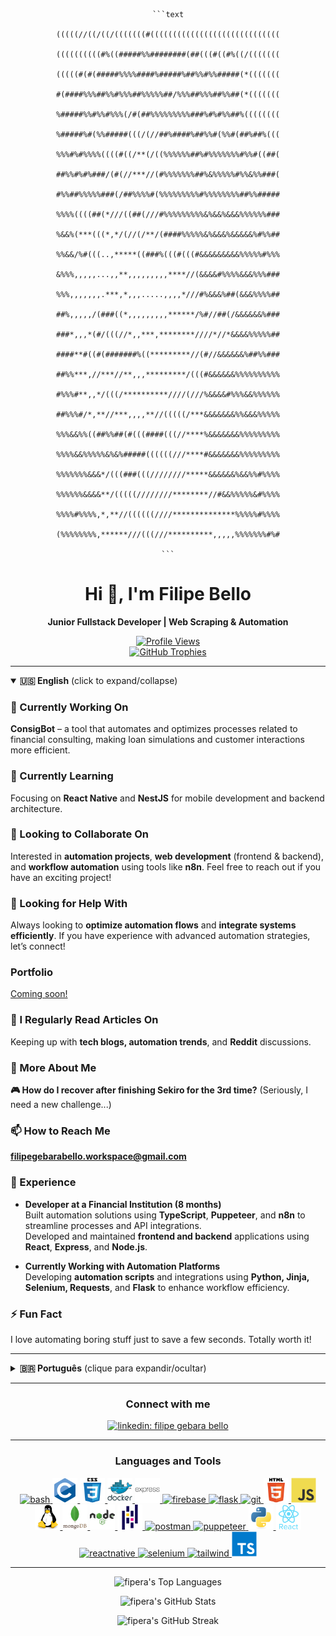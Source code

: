<!--
     ██████╗ ███████╗██╗     ██╗██████╗ ███████╗██████╗ 
    ██╔═══██╗██╔════╝██║     ██║██╔══██╗██╔════╝██╔══██╗
    ██║   ██║█████╗  ██║     ██║██████╔╝█████╗  ██████╔╝
    ██║   ██║██╔══╝  ██║     ██║██╔══██╗██╔══╝  ██╔══██╗
    ╚██████╔╝███████╗███████╗██║██║  ██║███████╗██║  ██║
     ╚═════╝ ╚══════╝╚══════╝╚═╝╚═╝  ╚═╝╚══════╝╚═╝  ╚═╝
-->

<div align="center">


                                                                                                         ```text
                                                                                                         (((((//((/((/(((((((#(((((((((((((((((((((((((((((
                                                                                                         ((((((((((#%((#####%%########(##(((#((#%((/(((((((
                                                                                                         (((((#(#(#####%%%%####%#####%##%%#%%#####(*(((((((
                                                                                                         #(####%%%##%%#%%%##%%%%%##/%%%##%%%##%%##(*(((((((
                                                                                                         %#####%%#%%#%%%(/#(##%%%%%%%%%###%#%#%%##%((((((((
                                                                                                         %#####%#(%%#####(((/(//##%####%##%%#(%%#(##%##%(((
                                                                                                         %%%#%#%%%%((((#((/**(/((%%%%%%##%#%%%%%%%#%%#((##(
                                                                                                         ##%%#%#%###/(#(//***//(#%%%%%%%##%&%%%%%#%%&%%###(
                                                                                                         #%%##%%%%%###(/##%%%%#(%%%%%%%%%#%%%%%%%%##%%#####
                                                                                                         %%%%((((##(*///((##(///#%%%%%%%%%&%&&%&&&%%%%%%###
                                                                                                         %&&%(***(((*,*/(//(/**/(####%%%%%&%&&&%&&&&&%#%%##
                                                                                                         %%&&/%#(((..,*****((###%(((#(((#&&&&&&&&&%%%%%#%%%
                                                                                                         &%%%,,,,,...,,**,,,,,,,,,****//(&&&&#%%%%&&&%%%###
                                                                                                         %%%,,,,,,,.***,*,,,.....,,,,*///#%&&&%##(&&&%%%%##
                                                                                                         ##%,,,,,/(###((*,,,,,,,,,******/%#//##(/&&&&&&%###
                                                                                                         ###*,,,*(#/(((//*,,***,********////*//*&&&&%%%%%##
                                                                                                         ####**#((#(#######%((*********//(#//&&&&&&%##%%###
                                                                                                         ##%%***,//***//**,,,*********/(((#&&&&&&%%%%%%%%%%
                                                                                                         #%%%#**,,*/(((/**********////(///%&&&&#%%%&&%%%%%%
                                                                                                         ##%%%#/*,**//***,,,,**//(((((/***&&&&&&&%%&&&%%%%%
                                                                                                         %%%&&%%((##%%##(#(((####(((//****%&&&&&&&%%%%%%%%%
                                                                                                         %%%%&&%%%%%&%&%#####((((((///****#&&&&&&&%%%%%%%%%
                                                                                                         %%%%%%%&&&*/(((###(((////////*****&&&&&&%&&%%#%%%%
                                                                                                         %%%%%%&&&&**/(((((////////********//#&&%%%%%&#%%%%
                                                                                                         %%%%#%%%%,*,**//((((((////**************%%%%%#%%%%
                                                                                                         (%%%%%%%%,******///(((///**********,,,,,%%%%%%%#%#
                                                                                                         ```


# Hi 👋, I'm Filipe Bello  
**Junior Fullstack Developer | Web Scraping & Automation**  

[![Profile Views](https://komarev.com/ghpvc/?username=fipera&label=Profile%20views&color=0e75b6&style=flat)](https://github.com/fipera)  
[![GitHub Trophies](https://github-profile-trophy.vercel.app/?username=fipera)](https://github.com/ryo-ma/github-profile-trophy)

</div>

---

<details open>
<summary><strong>🇺🇸 English</strong> (click to expand/collapse)</summary>

### 🔭 Currently Working On
**ConsigBot** – a tool that automates and optimizes processes related to financial consulting, making loan simulations and customer interactions more efficient.

### 🌱 Currently Learning
Focusing on **React Native** and **NestJS** for mobile development and backend architecture.

### 👯 Looking to Collaborate On
Interested in **automation projects**, **web development** (frontend & backend), and **workflow automation** using tools like **n8n**. Feel free to reach out if you have an exciting project!

### 🤝 Looking for Help With
Always looking to **optimize automation flows** and **integrate systems efficiently**. If you have experience with advanced automation strategies, let’s connect!

### Portfolio
[Coming soon!](#)

### 📝 I Regularly Read Articles On
Keeping up with **tech blogs, automation trends**, and **Reddit** discussions.

### 💬 More About Me
**🎮 How do I recover after finishing Sekiro for the 3rd time?** (Seriously, I need a new challenge...)

### 📫 How to Reach Me
**filipegebarabello.workspace@gmail.com**

### 📄 Experience
- **Developer at a Financial Institution (8 months)**  
  Built automation solutions using **TypeScript**, **Puppeteer**, and **n8n** to streamline processes and API integrations.  
  Developed and maintained **frontend and backend** applications using **React**, **Express**, and **Node.js**.

- **Currently Working with Automation Platforms**  
  Developing **automation scripts** and integrations using **Python, Jinja, Selenium, Requests**, and **Flask** to enhance workflow efficiency.

### ⚡ Fun Fact
I love automating boring stuff just to save a few seconds. Totally worth it!

</details>

---

<details>
<summary><strong>🇧🇷 Português</strong> (clique para expandir/ocultar)</summary>

### 🔭 Atualmente Trabalhando Em
**ConsigBot** – uma ferramenta que automatiza e otimiza processos relacionados a consultoria financeira, tornando simulações de empréstimos e interações com clientes mais eficientes.

### 🌱 Atualmente Aprendendo
Estudando **React Native** e **NestJS** para melhorar minhas habilidades em desenvolvimento mobile e arquitetura backend.

### 👯 Busco Colaborar Em
Interessado em projetos de **automação**, **desenvolvimento web** (frontend & backend) e **automação de fluxos** usando ferramentas como **n8n**. Fique à vontade para entrar em contato se tiver um projeto bacana!

### 🤝 Preciso de Ajuda Com
Sempre buscando **otimizar fluxos de automação** e **integrar sistemas de forma eficiente**. Se você tem experiência com estratégias avançadas de automação, vamos trocar ideias!

### Portfólio
[Em breve!](#)

### 📝 Leio Artigos Regularmente Em
Acompanho **blogs de tecnologia, tendências de automação** e discussões no **Reddit**.

### 💬 Mais Sobre Mim
**🎮 Como eu me recupero depois de zerar Sekiro pela 3ª vez?** (Sério, preciso de um desafio novo...)

### 📫 Como Me Contatar
**filipegebarabello.workspace@gmail.com**

### 📄 Experiência
- **Desenvolvedor em uma Instituição Financeira (8 meses)**  
  Criei soluções de automação usando **TypeScript**, **Puppeteer** e **n8n** para simplificar processos e integrações de API.  
  Desenvolvi e mantive aplicações **frontend e backend** usando **React**, **Express** e **Node.js**.

- **Atualmente Trabalhando com Plataformas de Automação**  
  Desenvolvendo **scripts de automação** e integrações usando **Python, Jinja, Selenium, Requests** e **Flask** para aumentar a eficiência dos fluxos de trabalho.

### ⚡ Curiosidade
Adoro automatizar tarefas chatas só para economizar alguns segundos. Vale muito a pena!

</details>

---

<h3 align="center">Connect with me</h3>
<p align="center">
  <a href="https://www.linkedin.com/in/filipe-gebara-bello" target="blank">
    <img src="https://raw.githubusercontent.com/rahuldkjain/github-profile-readme-generator/master/src/images/icons/Social/linked-in-alt.svg" alt="linkedin: filipe gebara bello" height="30" width="40"/>
  </a>
</p>

---

<h3 align="center">Languages and Tools</h3>
<p align="center">
  <a href="https://www.gnu.org/software/bash/" target="_blank" rel="noreferrer">
    <img src="https://www.vectorlogo.zone/logos/gnu_bash/gnu_bash-icon.svg" alt="bash" width="40" height="40"/>
  </a>
  <a href="https://www.cprogramming.com/" target="_blank" rel="noreferrer">
    <img src="https://raw.githubusercontent.com/devicons/devicon/master/icons/c/c-original.svg" alt="c" width="40" height="40"/>
  </a>
  <a href="https://www.w3schools.com/css/" target="_blank" rel="noreferrer">
    <img src="https://raw.githubusercontent.com/devicons/devicon/master/icons/css3/css3-original-wordmark.svg" alt="css3" width="40" height="40"/>
  </a>
  <a href="https://www.docker.com/" target="_blank" rel="noreferrer">
    <img src="https://raw.githubusercontent.com/devicons/devicon/master/icons/docker/docker-original-wordmark.svg" alt="docker" width="40" height="40"/>
  </a>
  <a href="https://expressjs.com" target="_blank" rel="noreferrer">
    <img src="https://raw.githubusercontent.com/devicons/devicon/master/icons/express/express-original-wordmark.svg" alt="express" width="40" height="40"/>
  </a>
  <a href="https://firebase.google.com/" target="_blank" rel="noreferrer">
    <img src="https://www.vectorlogo.zone/logos/firebase/firebase-icon.svg" alt="firebase" width="40" height="40"/>
  </a>
  <a href="https://flask.palletsprojects.com/" target="_blank" rel="noreferrer">
    <img src="https://www.vectorlogo.zone/logos/pocoo_flask/pocoo_flask-icon.svg" alt="flask" width="40" height="40"/>
  </a>
  <a href="https://git-scm.com/" target="_blank" rel="noreferrer">
    <img src="https://www.vectorlogo.zone/logos/git-scm/git-scm-icon.svg" alt="git" width="40" height="40"/>
  </a>
  <a href="https://www.w3.org/html/" target="_blank" rel="noreferrer">
    <img src="https://raw.githubusercontent.com/devicons/devicon/master/icons/html5/html5-original-wordmark.svg" alt="html5" width="40" height="40"/>
  </a>
  <a href="https://developer.mozilla.org/en-US/docs/Web/JavaScript" target="_blank" rel="noreferrer">
    <img src="https://raw.githubusercontent.com/devicons/devicon/master/icons/javascript/javascript-original.svg" alt="javascript" width="40" height="40"/>
  </a>
  <a href="https://www.linux.org/" target="_blank" rel="noreferrer">
    <img src="https://raw.githubusercontent.com/devicons/devicon/master/icons/linux/linux-original.svg" alt="linux" width="40" height="40"/>
  </a>
  <a href="https://www.mongodb.com/" target="_blank" rel="noreferrer">
    <img src="https://raw.githubusercontent.com/devicons/devicon/master/icons/mongodb/mongodb-original-wordmark.svg" alt="mongodb" width="40" height="40"/>
  </a>
  <a href="https://nodejs.org" target="_blank" rel="noreferrer">
    <img src="https://raw.githubusercontent.com/devicons/devicon/master/icons/nodejs/nodejs-original-wordmark.svg" alt="nodejs" width="40" height="40"/>
  </a>
  <a href="https://pandas.pydata.org/" target="_blank" rel="noreferrer">
    <img src="https://raw.githubusercontent.com/devicons/devicon/2ae2a900d2f041da66e950e4d48052658d850630/icons/pandas/pandas-original.svg" alt="pandas" width="40" height="40"/>
  </a>
  <a href="https://postman.com" target="_blank" rel="noreferrer">
    <img src="https://www.vectorlogo.zone/logos/getpostman/getpostman-icon.svg" alt="postman" width="40" height="40"/>
  </a>
  <a href="https://github.com/puppeteer/puppeteer" target="_blank" rel="noreferrer">
    <img src="https://www.vectorlogo.zone/logos/pptrdev/pptrdev-official.svg" alt="puppeteer" width="40" height="40"/>
  </a>
  <a href="https://www.python.org" target="_blank" rel="noreferrer">
    <img src="https://raw.githubusercontent.com/devicons/devicon/master/icons/python/python-original.svg" alt="python" width="40" height="40"/>
  </a>
  <a href="https://reactjs.org/" target="_blank" rel="noreferrer">
    <img src="https://raw.githubusercontent.com/devicons/devicon/master/icons/react/react-original-wordmark.svg" alt="react" width="40" height="40"/>
  </a>
  <a href="https://reactnative.dev/" target="_blank" rel="noreferrer">
    <img src="https://reactnative.dev/img/header_logo.svg" alt="reactnative" width="40" height="40"/>
  </a>
  <a href="https://www.selenium.dev" target="_blank" rel="noreferrer">
    <img src="https://raw.githubusercontent.com/detain/svg-logos/780f25886640cef088af994181646db2f6b1a3f8/svg/selenium-logo.svg" alt="selenium" width="40" height="40"/>
  </a>
  <a href="https://tailwindcss.com/" target="_blank" rel="noreferrer">
    <img src="https://www.vectorlogo.zone/logos/tailwindcss/tailwindcss-icon.svg" alt="tailwind" width="40" height="40"/>
  </a>
  <a href="https://www.typescriptlang.org/" target="_blank" rel="noreferrer">
    <img src="https://raw.githubusercontent.com/devicons/devicon/master/icons/typescript/typescript-original.svg" alt="typescript" width="40" height="40"/>
  </a>
</p>

---

<p align="center">
  <img src="https://github-readme-stats.vercel.app/api/top-langs?username=fipera&show_icons=true&locale=en&layout=compact" alt="fipera's Top Languages" />
</p>

<p align="center">
  <img src="https://github-readme-stats.vercel.app/api?username=fipera&show_icons=true&locale=en" alt="fipera's GitHub Stats" />
</p>

<p align="center">
  <img src="https://github-readme-streak-stats.herokuapp.com/?user=fipera" alt="fipera's GitHub Streak" />
</p>
